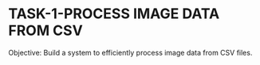 # TASK-1-PROCESS IMAGE DATA FROM CSV
 Objective: Build a system to efficiently process image data from CSV files.
